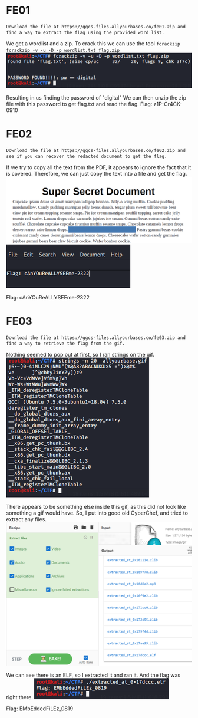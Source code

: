 # FE01
```
Download the file at https://ggcs-files.allyourbases.co/fe01.zip and find a way to extract the flag using the provided word list.
```
We get a wordlist and a zip.
To crack this we can use the tool `fcrackzip`
`fcrackzip -v -u -D -p wordlist.txt flag.zip`
![Password cracked!](/images/FE01.png)


Resulting in us finding the password of "digital"
We can then unzip the zip file with this password to get flag.txt and read the flag.
Flag: z1P-Cr4CK-0910

# FE02 
```
Download the file at https://ggcs-files.allyourbases.co/fe02.zip and see if you can recover the redacted document to get the flag.
```
If we try to copy all the text from the PDF, it appears to ignore the fact that it is covered.
Therefore, we can just copy the text into a file and get the flag.
![Copying it out](/images/FE02.png)
![Flag got.](/images/FE02a.png)

Flag: cAnYOuReALLYSEEme-2322

# FE03
```
Download the file at https://ggcs-files.allyourbases.co/fe03.zip and find a way to retrieve the flag from the gif.
```
Nothing seemed to pop out at first, so I ran strings on the gif.
![Interesting strings.](/images/FE03.png)

There appears to be something else inside this gif, as this did not look like something a gif would have. 
So, I put into good old CyberChef, and tried to extract any files.
![ooo an ELF](/images/FE03a.png)

We can see there is an ELF, so I extracted it and ran it.
And the flag was right there.
![Flag got!](/images/FE03b.png)

Flag: EMbEddedFiLEz_0819
